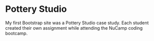 # Pottery Studio

My first Bootstrap site was a Pottery Studio case study. Each student created their own assignment while attending the NuCamp coding bootcamp.